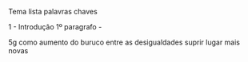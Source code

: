 Tema lista palavras chaves

1 - Introdução 
1º paragrafo - 




5g como aumento do buruco entre as desigualdades
suprir lugar mais novas

